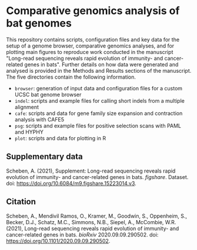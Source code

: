 # Comparative genomics analysis of bat genomes

This repository contains scripts, configuration files and key data for the setup of a genome browser, comparative genomics analyses, and for plotting main figures to reproduce work conducted in the manuscript "Long-read sequencing reveals rapid evolution of immunity- and cancer-related genes in bats". Further details on how data were generated and analysed is provided in the Methods and Results sections of the manuscript. The five directories contain the following information.

* `browser`: generation of input data and configuration files for a custom UCSC bat genome browser 
* `indel`: scripts and example files for calling short indels from a multiple alignment
* `cafe`: scripts and data for gene family size expansion and contraction analysis with CAFE5
* `psg`: scripts and example files for positive selection scans with PAML and HYPHY
* `plot`: scripts and data for plotting in R

## Supplementary data

Scheben, A. (2021), Supplement: Long-read sequencing reveals rapid evolution of immunity- and cancer-related genes in bats. *figshare*. Dataset. doi: https://doi.org/10.6084/m9.figshare.15223014.v3.

## Citation

Scheben, A., Mendivil Ramos, O., Kramer, M., Goodwin, S., Oppenheim, S., Becker, D.J., Schatz, M.C., Simmons, N.B., Siepel, A., McCombie, W.R. (2021), Long-read sequencing reveals rapid evolution of immunity- and cancer-related genes in bats. *bioRxiv* 2020.09.09.290502. doi: https://doi.org/10.1101/2020.09.09.290502.
